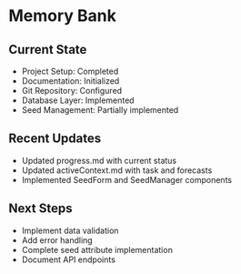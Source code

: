 # Memory Bank

## Current State
- Project Setup: Completed
- Documentation: Initialized
- Git Repository: Configured
- Database Layer: Implemented
- Seed Management: Partially implemented

## Recent Updates
- Updated progress.md with current status
- Updated activeContext.md with task and forecasts
- Implemented SeedForm and SeedManager components

## Next Steps
- Implement data validation
- Add error handling
- Complete seed attribute implementation
- Document API endpoints